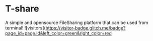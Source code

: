 # T-share
A simple and opensource FileSharing platform that can be used from terminal!
 ![visitors](https://visitor-badge.glitch.me/badge?page_id=page.id&left_color=green&right_color=red
